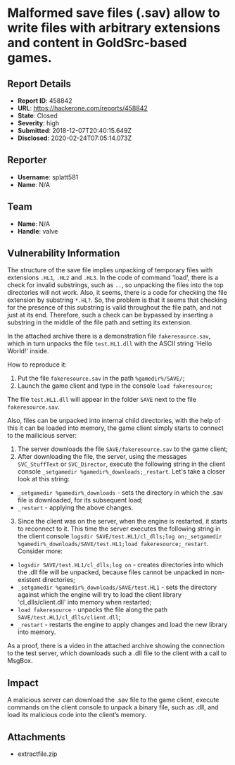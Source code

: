 # Malformed save files (.sav) allow to write files with arbitrary extensions and content in GoldSrc-based games.

## Report Details
- **Report ID**: 458842
- **URL**: https://hackerone.com/reports/458842
- **State**: Closed
- **Severity**: high
- **Submitted**: 2018-12-07T20:40:15.649Z
- **Disclosed**: 2020-02-24T07:05:14.073Z

## Reporter
- **Username**: splatt581
- **Name**: N/A

## Team
- **Name**: N/A
- **Handle**: valve

## Vulnerability Information
The structure of the save file implies unpacking of temporary files with extensions ```.HL1```, ```.HL2``` and ```.HL3```. In the code of command 'load', there is a check for invalid substrings, such as ```..```, so unpacking the files into the top directories will not work. Also, it seems, there is a code for checking the file extension by substring ```*.HL?```. So, the problem is that it seems that checking for the presence of this substring is valid throughout the file path, and not just at its end. Therefore, such a check can be bypassed by inserting a substring in the middle of the file path and setting its extension.

In the attached archive there is a demonstration file ```fakeresource.sav```, which in turn unpacks the file ```test.HL1.dll``` with the ASCII string 'Hello World!' inside.

How to reproduce it:
1) Put the file ```fakeresource.sav``` in the path ```%gamedir%/SAVE/```;
2) Launch the game client and type in the console ```load fakeresource```;

The file ```test.HL1.dll``` will appear in the folder ```SAVE``` next to the file ```fakeresource.sav```.

Also, files can be unpacked into internal child directories, with the help of this it can be loaded into memory, the game client simply starts to connect to the mailicious server:
1) The server downloads the file ```SAVE/fakeresource.sav``` to the game client;
2) After downloading the file, the server, using the messages ```SVC_StuffText``` or ```SVC_Director```, execute the following string in the client console ```_setgamedir %gamedir%_downloads;_restart```. Let's take a closer look at this string:

* ```_setgamedir %gamedir%_downloads``` - sets the directory in which the .sav file is downloaded, for its subsequent load;
* ```_restart``` - applying the above changes.

3) Since the client was on the server, when the engine is restarted, it starts to reconnect to it. This time the server executes the following string in the client console ```logsdir SAVE/test.HL1/cl_dlls;log on;_setgamedir %gamedir%_downloads/SAVE/test.HL1;load fakeresource;_restart```. Consider more:

* ```logsdir SAVE/test.HL1/cl_dlls;log on``` - creates directories into which the .dll file will be unpacked, because files cannot be unpacked in non-existent directories;
* ```_setgamedir %gamedir%_downloads/SAVE/test.HL1``` - sets the directory against which the engine will try to load the client library 'cl_dlls/client.dll' into memory when restarted;
* ```load fakeresource``` - unpacks the file along the path ```SAVE/test.HL1/cl_dlls/client.dll```;
* ```_restart``` - restarts the engine to apply changes and load the new library into memory.

As a proof, there is a video in the attached archive showing the connection to the test server, which downloads such a .dll file to the client with a call to MsgBox.

## Impact

A malicious server can download the .sav file to the game client, execute commands on the client console to unpack a binary file, such as .dll, and load its malicious code into the client’s memory.

## Attachments
- extractfile.zip
